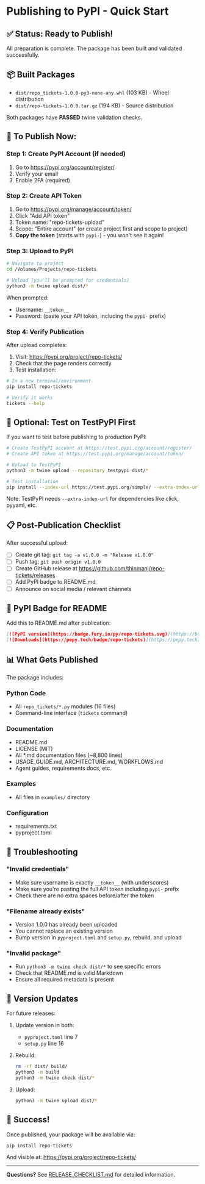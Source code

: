# Publishing to PyPI - Quick Start

## ✅ Status: Ready to Publish!

All preparation is complete. The package has been built and validated successfully.

## 📦 Built Packages

- `dist/repo_tickets-1.0.0-py3-none-any.whl` (103 KB) - Wheel distribution
- `dist/repo-tickets-1.0.0.tar.gz` (194 KB) - Source distribution

Both packages have **PASSED** twine validation checks.

## 🚀 To Publish Now:

### Step 1: Create PyPI Account (if needed)

1. Go to https://pypi.org/account/register/
2. Verify your email
3. Enable 2FA (required)

### Step 2: Create API Token

1. Go to https://pypi.org/manage/account/token/
2. Click "Add API token"
3. Token name: "repo-tickets-upload"
4. Scope: "Entire account" (or create project first and scope to project)
5. **Copy the token** (starts with `pypi-`) - you won't see it again!

### Step 3: Upload to PyPI

```bash
# Navigate to project
cd /Volumes/Projects/repo-tickets

# Upload (you'll be prompted for credentials)
python3 -m twine upload dist/*
```

When prompted:
- Username: `__token__`
- Password: (paste your API token, including the `pypi-` prefix)

### Step 4: Verify Publication

After upload completes:

1. Visit: https://pypi.org/project/repo-tickets/
2. Check that the page renders correctly
3. Test installation:

```bash
# In a new terminal/environment
pip install repo-tickets

# Verify it works
tickets --help
```

## 🧪 Optional: Test on TestPyPI First

If you want to test before publishing to production PyPI:

```bash
# Create TestPyPI account at https://test.pypi.org/account/register/
# Create API token at https://test.pypi.org/manage/account/token/

# Upload to TestPyPI
python3 -m twine upload --repository testpypi dist/*

# Test installation
pip install --index-url https://test.pypi.org/simple/ --extra-index-url https://pypi.org/simple/ repo-tickets
```

Note: TestPyPI needs `--extra-index-url` for dependencies like click, pyyaml, etc.

## 📋 Post-Publication Checklist

After successful upload:

- [ ] Create git tag: `git tag -a v1.0.0 -m "Release v1.0.0"`
- [ ] Push tag: `git push origin v1.0.0`
- [ ] Create GitHub release at https://github.com/thinmanj/repo-tickets/releases
- [ ] Add PyPI badge to README.md
- [ ] Announce on social media / relevant channels

## 🎯 PyPI Badge for README

Add this to README.md after publication:

```markdown
[![PyPI version](https://badge.fury.io/py/repo-tickets.svg)](https://badge.fury.io/py/repo-tickets)
[![Downloads](https://pepy.tech/badge/repo-tickets)](https://pepy.tech/project/repo-tickets)
```

## 📊 What Gets Published

The package includes:

### Python Code
- All `repo_tickets/*.py` modules (16 files)
- Command-line interface (`tickets` command)

### Documentation
- README.md
- LICENSE (MIT)
- All *.md documentation files (~8,800 lines)
- USAGE_GUIDE.md, ARCHITECTURE.md, WORKFLOWS.md
- Agent guides, requirements docs, etc.

### Examples
- All files in `examples/` directory

### Configuration
- requirements.txt
- pyproject.toml

## 🔧 Troubleshooting

### "Invalid credentials"
- Make sure username is exactly `__token__` (with underscores)
- Make sure you're pasting the full API token including `pypi-` prefix
- Check there are no extra spaces before/after the token

### "Filename already exists"
- Version 1.0.0 has already been uploaded
- You cannot replace an existing version
- Bump version in `pyproject.toml` and `setup.py`, rebuild, and upload

### "Invalid package"
- Run `python3 -m twine check dist/*` to see specific errors
- Check that README.md is valid Markdown
- Ensure all required metadata is present

## 📝 Version Updates

For future releases:

1. Update version in both:
   - `pyproject.toml` line 7
   - `setup.py` line 16

2. Rebuild:
   ```bash
   rm -rf dist/ build/
   python3 -m build
   python3 -m twine check dist/*
   ```

3. Upload:
   ```bash
   python3 -m twine upload dist/*
   ```

## 🎉 Success!

Once published, your package will be available via:

```bash
pip install repo-tickets
```

And visible at: https://pypi.org/project/repo-tickets/

---

**Questions?** See [RELEASE_CHECKLIST.md](RELEASE_CHECKLIST.md) for detailed information.
